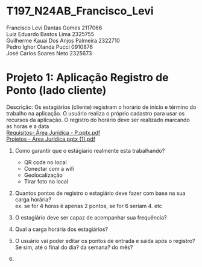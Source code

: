 # T197_N24AB_Francisco_Levi
Francisco Levi Dantas Gomes 2117066  
Luiz Eduardo Bastos Lima 2325755  
Guilherme Kauai Dos Anjos Palmeira 2322710  
Pedro Ighor Olanda Pucci 0910876  
José Carlos Soares Neto 2325673
# Projeto 1: Aplicação Registro de Ponto (lado cliente)
Descrição: Os estagiários (cliente) registram o horário de início e término do
trabalho na aplicação. O usuário realiza o próprio cadastro para usar os recursos
da aplicação. O registro do horário deve ser realizado marcando as horas e a
data  
[Requisitos- Área Jurídica - P.pptx.pdf](https://github.com/user-attachments/files/19172068/Requisitos-.Area.Juridica.-.P.pptx.pdf)  
[Projetos - Área Jurídica.pptx (1).pdf](https://github.com/user-attachments/files/19172070/Projetos.-.Area.Juridica.pptx.1.pdf)  


1) Como garantir que o estágiario realmente esta trabalhando?  
   * QR code no local  
   * Conectar com a wifi  
   * Geolocalização  
   * Tirar foto no local
     
2) Quantos pontos de registro o estagiário deve fazer com base na sua carga horária?  
   ex. se for 4 horas é apenas 2 pontos, se for 6 seriam 4. etc
   
4) O estagiário deve ser capaz de acompanhar sua frequência?
  
5) Qual a carga horária dos estagiários?
  
6) O usuário vai poder editar os pontos de entrada e saída após o registro? Se sim, até o final do dia? da semana? do mês?  

7) 
